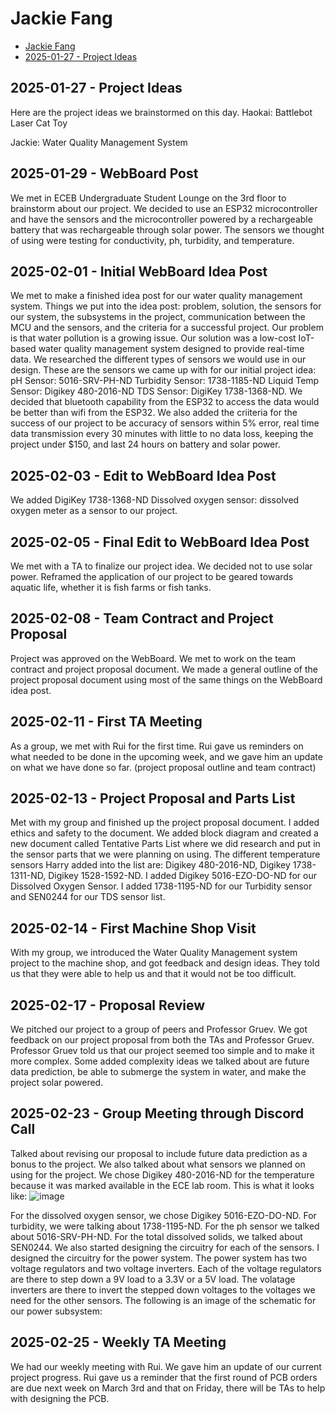 # Jackie Fang

- [Jackie Fang](#Jackie-Fang)
- [2025-01-27 - Project Ideas](#2025-01-27---project-ideas)

## 2025-01-27 - Project Ideas
Here are the project ideas we brainstormed on this day.
Haokai:
Battlebot
Laser Cat Toy

Jackie:
Water Quality Management System

## 2025-01-29 - WebBoard Post
We met in ECEB Undergraduate Student Lounge on the 3rd floor to brainstorm about our project. We decided to use an ESP32 microcontroller and have the sensors and the microcontroller powered by a rechargeable battery that was rechargeable through solar power. The sensors we thought of using were testing for conductivity, ph, turbidity, and temperature.

## 2025-02-01 - Initial WebBoard Idea Post
We met to make a finished idea post for our water quality management system. Things we put into the idea post: problem, solution, the sensors for our system, the subsystems in the project, communication between the MCU and the sensors, and the criteria for a successful project. Our problem is that water pollution is a growing issue. Our solution was a low-cost IoT-based water quality management system designed to provide real-time data. We researched the different types of sensors we would use in our design. These are the sensors we came up with for our initial project idea: pH Sensor: 5016-SRV-PH-ND Turbidity Sensor: 1738-1185-ND Liquid Temp Sensor: Digikey 480-2016-ND TDS Sensor: DigiKey 1738-1368-ND. We decided that bluetooth capability from the ESP32 to access the data would be better than wifi from the ESP32. We also added the criiteria for the success of our project to be accuracy of sensors within 5% error, real time data transmission every 30 minutes with little to no data loss, keeping the project under $150, and last 24 hours on battery and solar power.


## 2025-02-03 - Edit to WebBoard Idea Post
We added DigiKey 1738-1368-ND Dissolved oxygen sensor: dissolved oxygen meter as a sensor to our project.

## 2025-02-05 - Final Edit to WebBoard Idea Post
We met with a TA to finalize our project idea. We decided not to use solar power. Reframed the application of our project to be geared towards aquatic life, whether it is fish farms or fish tanks.

## 2025-02-08 - Team Contract and Project Proposal
Project was approved on the WebBoard. We met to work on the team contract and project proposal document. We made a general outline of the project proposal document using most of the same things on the WebBoard idea post.

## 2025-02-11 - First TA Meeting
As a group, we met with Rui for the first time. Rui gave us reminders on what needed to be done in the upcoming week, and we gave him an update on what we have done so far. (project proposal outline and team contract)

## 2025-02-13 - Project Proposal and Parts List
Met with my group and finished up the project proposal document. I added ethics and safety to the document. We added block diagram and created a new document called Tentative Parts List where we did research and put in the sensor parts that we were planning on using. The different temperature sensors Harry added into the list are: Digikey 480-2016-ND, Digikey 1738-1311-ND, Digikey 1528-1592-ND. I added Digikey 5016-EZO-DO-ND for our Dissolved Oxygen Sensor. I added 1738-1195-ND for our Turbidity sensor and SEN0244 for our TDS sensor list.

## 2025-02-14 - First Machine Shop Visit
With my group, we introduced the Water Quality Management system project to the machine shop, and got feedback and design ideas. They told us that they were able to help us and that it would not be too difficult.

## 2025-02-17 - Proposal Review
We pitched our project to a group of peers and Professor Gruev. We got feedback on our project proposal from both the TAs and Professor Gruev. Professor Gruev told us that our project seemed too simple and to make it more complex. Some added complexity ideas we talked about are future data prediction, be able to submerge the system in water, and make the project solar powered.

## 2025-02-23 - Group Meeting through Discord Call
Talked about revising our proposal to include future data prediction as a bonus to the project. We also talked about what sensors we planned on using for the project. We chose Digikey 480-2016-ND for the temperature because it was marked available in the ECE lab room. This is what it looks like: 
![image](https://github.com/user-attachments/assets/df471682-2c89-43c1-a3c0-aca3a84f1519)

For the dissolved oxygen sensor, we chose Digikey 5016-EZO-DO-ND. For turbidity, we were talking about 1738-1195-ND. For the ph sensor we talked about 5016-SRV-PH-ND. For the total dissolved solids, we talked about SEN0244. We also started designing the circuitry for each of the sensors. I designed the circuitry for the power system. The power system has two voltage regulators and two voltage inverters. Each of the voltage regulators are there to step down a 9V load to a 3.3V or a 5V load. The volatage inverters are there to invert the stepped down voltages to the voltages we need for the other sensors. The following is an image of the schematic for our power subsystem: 

## 2025-02-25 - Weekly TA Meeting
We had our weekly meeting with Rui. We gave him an update of our current project progress. Rui gave us a reminder that the first round of PCB orders are due next week on March 3rd and that on Friday, there will be TAs to help with designing the PCB. 



































